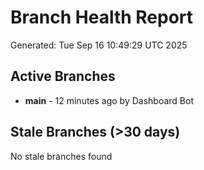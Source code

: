 # Branch Health Report
Generated: Tue Sep 16 10:49:29 UTC 2025

## Active Branches
- **main** - 12 minutes ago by Dashboard Bot

## Stale Branches (>30 days)
No stale branches found
